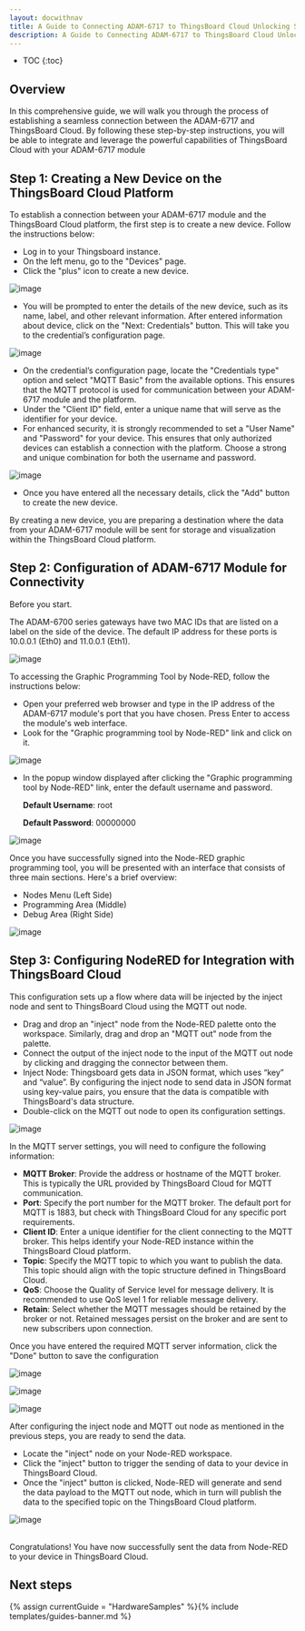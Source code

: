 ```yaml
---
layout: docwithnav
title: A Guide to Connecting ADAM-6717 to ThingsBoard Cloud Unlocking Seamless IoT Connectivity
description: A Guide to Connecting ADAM-6717 to ThingsBoard Cloud Unlocking Seamless IoT Connectivity
---
```


* TOC
{:toc}

## Overview

In this comprehensive guide, we will walk you through the process of establishing a seamless connection between the ADAM-6717 and ThingsBoard Cloud. 
By following these step-by-step instructions, you will be able to integrate and leverage the powerful capabilities of ThingsBoard Cloud with your ADAM-6717 module

## Step 1: Creating a New Device on the ThingsBoard Cloud Platform

To establish a connection between your ADAM-6717 module and the ThingsBoard Cloud platform, the first step is to create a new device. 
Follow the instructions below:

 - Log in to your Thingsboard instance. 
 - On the left menu, go to the "Devices" page. 
 - Click the "plus" icon to create a new device.

![image](https://img.tbqa.cloud/samples/solandtec/Imagen1.png)

 - You will be prompted to enter the details of the new device, such as its name, label, and other relevant information. After entered information about device, click on the "Next: Credentials" button. This will take you to the credential’s configuration page.

![image](https://img.tbqa.cloud/samples/solandtec/Imagen2.png)

 - On the credential’s configuration page, locate the "Credentials type" option and select "MQTT Basic" from the available options. This ensures that the MQTT protocol is used for communication between your ADAM-6717 module and the platform.
 - Under the "Client ID" field, enter a unique name that will serve as the identifier for your device.
 - For enhanced security, it is strongly recommended to set a "User Name" and "Password" for your device. 
This ensures that only authorized devices can establish a connection with the platform. Choose a strong and unique combination for both the username and password.

![image](https://img.tbqa.cloud/samples/solandtec/Imagen3.png)

 - Once you have entered all the necessary details, click the "Add" button to create the new device.

By creating a new device, you are preparing a destination where the data from your ADAM-6717 module will be sent for storage and visualization within the ThingsBoard Cloud platform.

## Step 2: Configuration of ADAM-6717 Module for Connectivity

Before you start.

The ADAM-6700 series gateways have two MAC IDs that are listed on a label on the side of the device. The default IP address for these ports is 10.0.0.1 (Eth0) and 11.0.0.1 (Eth1).

![image](https://img.tbqa.cloud/samples/solandtec/internet-image.png)

To accessing the Graphic Programming Tool by Node-RED, follow the instructions below:
 - Open your preferred web browser and type in the IP address of the ADAM-6717 module's port that you have chosen. Press Enter to access the module's web interface.
 - Look for the "Graphic programming tool by Node-RED" link and click on it.

![image](https://img.tbqa.cloud/samples/solandtec/Imagen4.png)

 - In the popup window displayed after clicking the "Graphic programming  tool by Node-RED" link, enter the default username and password.

      **Default Username**: root

      **Default Password**: 00000000

![image](https://img.tbqa.cloud/samples/solandtec/Imagen5.png)

Once you have successfully signed into the Node-RED graphic programming tool, you will be presented with an interface that consists of three main sections. Here's a brief overview:
 - Nodes Menu (Left Side)
 - Programming Area (Middle)
 - Debug Area (Right Side)

![image](https://img.tbqa.cloud/samples/solandtec/Imagen6.png)

## Step 3: Configuring NodeRED for Integration with ThingsBoard Cloud

This configuration sets up a flow where data will be injected by the inject node and sent to ThingsBoard Cloud using the MQTT out node.
 - Drag and drop an "inject" node from the Node-RED palette onto the workspace. Similarly, drag and drop an "MQTT out" node from the palette.
 - Connect the output of the inject node to the input of the MQTT out node by clicking and dragging the connector between them.
 - Inject Node: Thingsboard gets data in JSON format, which uses “key” and “value”. By configuring the inject node to send data in JSON format using key-value pairs, you ensure that the data is compatible with ThingsBoard's data structure.
 - Double-click on the MQTT out node to open its configuration settings.

![image](https://img.tbqa.cloud/samples/solandtec/Imagen7.png)

In the MQTT server settings, you will need to configure the following information:

 - **MQTT Broker**: Provide the address or hostname of the MQTT broker. This   is   typically   the   URL   provided   by   ThingsBoard   Cloud   for   MQTT communication.
 - **Port**: Specify the port number for the MQTT broker. The default port for MQTT is 1883, but check with ThingsBoard Cloud for any specific port requirements.
 - **Client ID**: Enter a unique identifier for the client connecting to the MQTT broker. This helps identify your Node-RED instance within the ThingsBoard Cloud platform.
 - **Topic**: Specify the MQTT topic to which you want to publish the data. This topic should align with the topic structure defined in ThingsBoard Cloud.
 - **QoS**: Choose the Quality of Service level for message delivery. It is recommended to use QoS level 1 for reliable message delivery.
 - **Retain**: Select whether the MQTT messages should be retained by the broker or not. Retained messages persist on the broker and are sent to new subscribers upon connection.

Once you have entered the required MQTT server information, click the "Done" button to save the configuration

![image](https://img.tbqa.cloud/samples/solandtec/Imagen8.png)

![image](https://img.tbqa.cloud/samples/solandtec/Imagen9.png)

![image](https://img.tbqa.cloud/samples/solandtec/Imagen10.png)

After configuring the inject node and MQTT out node as mentioned in the previous steps, you are ready to send the data. 
 - Locate the "inject" node on your Node-RED workspace.
 - Click the "inject" button to trigger the sending of data to your device in ThingsBoard Cloud.
 - Once the "inject" button is clicked, Node-RED will generate and send the data payload to the MQTT out node, which in turn will publish the data to the specified topic on the ThingsBoard Cloud platform.

![image](https://img.tbqa.cloud/samples/solandtec/Imagen11.png)

<br>
Congratulations! You have now successfully sent the data from Node-RED to your device in ThingsBoard Cloud.

## Next steps

{% assign currentGuide = "HardwareSamples" %}{% include templates/guides-banner.md %}